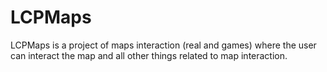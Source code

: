 # LCPMaps

LCPMaps is a project of maps interaction (real and games) where the user can interact the map and all other things related to map interaction.
